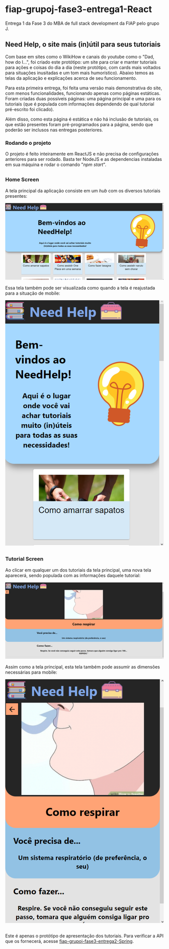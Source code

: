 # fiap-grupoj-fase3-entrega1-React
Entrega 1 da Fase 3 do MBA de full stack development da FIAP pelo grupo J.

## Need Help, o site mais (in)útil para seus tutoriais

Com base em sites como o WikiHow e canais do youtube como o "Dad, how do I...", foi criado este protótipo: um site para criar e manter tutoriais para ações e coisas do dia a dia (neste protótipo, com cards mais voltados para situações inusitadas e um tom mais humorístico). Abaixo temos as telas da aplicação e explicações acerca de seu funcionamento.

Para esta primeira entrega, foi feita uma versão mais demonstrativa do site, com menos funcionalidades, funcionando apenas como páginas estáticas. Foram criadas duas possíveis páginas: uma página principal e uma para os tutoriais (que é populada com informações dependendo de qual tutorial pré-escrito foi clicado).

Além disso, como esta página é estática e não há inclusão de tutoriais, os que estão presentes foram pré-programados para a página, sendo que poderão ser inclusos nas entregas posteriores.

### Rodando o projeto

O projeto é feito inteiramente em ReactJS e não precisa de configurações anteriores para ser rodado. Basta ter NodeJS e as dependencias instaladas em sua máquina e rodar o comando "<i>npm start</i>".

  ##

### Home Screen

A tela principal da aplicação consiste em um <i>hub</i> com os diversos tutoriais presentes:

<p align="center">
  <img src="./readmeAssets/HomePage.png" alt="Tela principal com imagens dos itens de tutoriais">
</p>

Essa tela também pode ser visualizada como quando a tela é reajustada para a situação de mobile:

<p align="center">
  <img src="./readmeAssets/HomePageResizeMobile.png" alt="Tela principal reajustada para mobile">
</p>

  ##

### Tutorial Screen

Ao clicar em qualquer um dos tutoriais da tela principal, uma nova tela aparecerá, sendo populada com as informações daquele tutorial:

<p align="center">
  <img src="./readmeAssets/TutorialPage.png" alt="Tela de tutorial com as informações pertinentes">
</p>

Assim como a tela principal, esta tela também pode assumir as dimensões necessárias para mobile:

<p align="center">
  <img src="./readmeAssets/TutorialPageResizeMobile.png" alt="Tela de tutorial reajustada para mobile">
</p>

  ##

Este é apenas o protótipo de apresentação dos tutoriais. Para verificar a API que os fornecerá, acesse [fiap-grupoj-fase3-entrega2-Spring](https://github.com/Bullamano/fiap-grupoj-fase3-entrega2-Spring).

  ##
